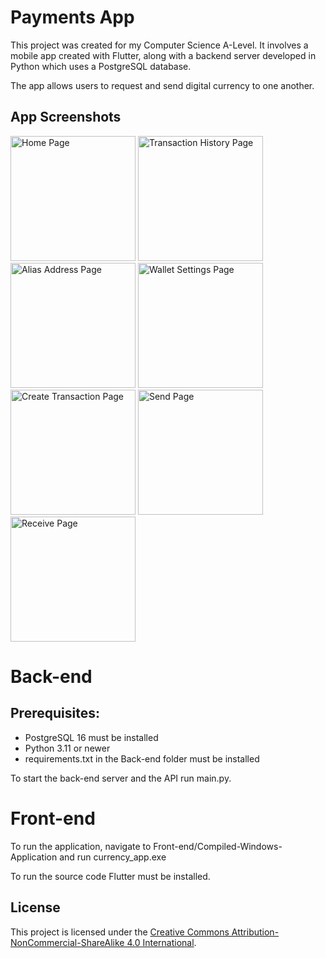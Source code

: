 # Payments App
This project was created for my Computer Science A-Level. It involves a mobile app created with Flutter, along with a backend server developed in Python which uses a PostgreSQL database. 

The app allows users to request and send digital currency to one another.



## App Screenshots

<img src="https://github.com/user-attachments/assets/5b5f342a-fe98-437d-bde2-7f854aae9c84" width="200" title="Home Page"/>
<img src="https://github.com/user-attachments/assets/8cfecacf-830f-4912-8bed-156888764490" width="200" title="Transaction History Page"/>
<img src="https://github.com/user-attachments/assets/48f2b03c-7747-44a0-a2f8-a39959f410e1" width="200" title="Alias Address Page"/>
<img src="https://github.com/user-attachments/assets/c065d5b6-b665-4687-8ad8-6259936c89dd" width="200" title="Wallet Settings Page"/>
<img src="https://github.com/user-attachments/assets/bbfb4bc9-a75b-467f-897b-38fdc328578f" width="200" title="Create Transaction Page"/>
<img src="https://github.com/user-attachments/assets/a43a2a6f-78ec-4e07-8164-2a426fcdaccc" width="200" title="Send Page"/>
<img src="https://github.com/user-attachments/assets/ff1931f1-6448-4aed-99b4-df25962db38e" width="200" title="Receive Page"/>



# Back-end

## Prerequisites:

- PostgreSQL 16 must be installed
- Python 3.11 or newer
- requirements.txt in the Back-end folder must be installed

To start the back-end server and the API run main.py.


# Front-end

To run the application, navigate to Front-end/Compiled-Windows-Application and run currency_app.exe

To run the source code Flutter must be installed.

## License
This project is licensed under the [Creative Commons Attribution-NonCommercial-ShareAlike 4.0 International](LICENSE).
